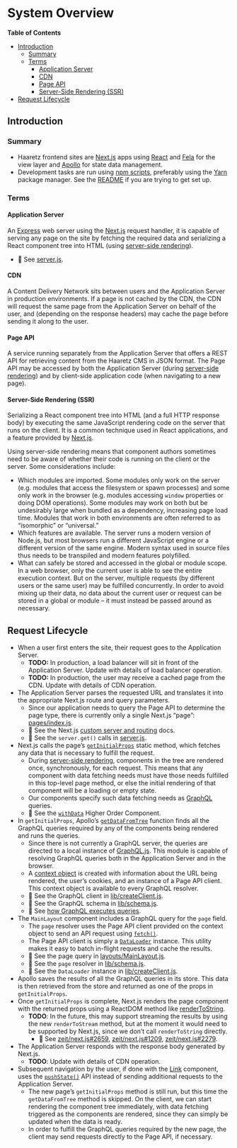 # System Overview

<!-- START doctoc generated TOC please keep comment here to allow auto update -->
<!-- DON'T EDIT THIS SECTION, INSTEAD RE-RUN doctoc TO UPDATE -->
**Table of Contents**

- [Introduction](#introduction)
  - [Summary](#summary)
  - [Terms](#terms)
    - [Application Server](#application-server)
    - [CDN](#cdn)
    - [Page API](#page-api)
    - [Server-Side Rendering (SSR)](#server-side-rendering-ssr)
- [Request Lifecycle](#request-lifecycle)

<!-- END doctoc generated TOC please keep comment here to allow auto update -->

## Introduction

### Summary

* Haaretz frontend sites are [Next.js][] apps using [React][] and [Fela][] for
  the view layer and [Apollo][] for state data management.
* Development tasks are run using [npm scripts][], preferably using the [Yarn][]
  package manager. See the [README][] if you are trying to get set up.

### Terms

#### Application Server

An [Express][] web server using the [Next.js][] request handler, it is capable
of serving any page on the site by fetching the required data and serializing a
React component tree into HTML (using [server-side rendering][SSR]).

* :link: See [server.js][].

#### CDN

A Content Delivery Network sits between users and the Application Server in
production environments. If a page is not cached by the CDN, the CDN will
request the same page from the Application Server on behalf of the user, and
(depending on the response headers) may cache the page before sending it along
to the user.

#### Page API

A service running separately from the Application Server that offers a REST API
for retrieving content from the Haaretz CMS in JSON format. The Page API may be
accessed by both the Application Server (during [server-side rendering][SSR])
and by client-side application code (when navigating to a new page).

#### Server-Side Rendering (SSR)

Serializing a React component tree into HTML (and a full HTTP response body) by
executing the same JavaScript rendering code on the server that runs on the
client. It is a common technique used in React applications, and a feature
provided by [Next.js][].

Using server-side rendering means that component authors sometimes need to be
aware of whether their code is running on the client or the server. Some
considerations include:

* Which modules are imported. Some modules only work on the server (e.g. modules
  that access the filesystem or spawn processes) and some only work in the
  browser (e.g. modules accessing `window` properties or doing DOM operations).
  Some modules may work on both but be undesirably large when bundled as a
  dependency, increasing page load time. Modules that work in both environments
  are often referred to as “isomorphic” or “universal.”
* Which features are available. The server runs a modern version of Node.js, but
  most browsers run a different JavaScript engine or a different version of the
  same engine. Modern syntax used in source files thus needs to be transpiled
  and modern features polyfilled.
* What can safely be stored and accessed in the global or module scope. In a web
  browser, only the current user is able to see the entire execution context. But
  on the server, multiple requests (by different users or the same user) may be
  fulfilled concurrently. In order to avoid mixing up their data, no data about
  the current user or request can be stored in a global or module – it must
  instead be passed around as necessary.


## Request Lifecycle

* When a user first enters the site, their request goes to the Application Server.
  * **TODO:** In production, a load balancer will sit in front of the Application
    Server. Update with details of load balancer operation.
  * **TODO:** In production, the user may receive a cached page from the CDN.
    Update with details of CDN operation.
* The Application Server parses the requested URL and translates it into the
  appropriate Next.js route and query parameters.
  * Since our application needs to query the Page API to determine the page
    type, there is currently only a single Next.js “page”:
    [pages/index.js][].
  * :link: See the Next.js [custom server and routing][custom server] docs.
  * :link: See the `server.get()` calls in [server.js][].
* Next.js calls the page’s [`getInitialProps`][getInitialProps] static method,
  which fetches any data that is necessary to fulfill the request.
  * During [server-side rendering][SSR], components in the tree are rendered
    once, synchronously, for each request. This means that any component with
    data fetching needs must have those needs fulfilled in this top-level page
    method, or else the initial rendering of that component will be a loading or
    empty state.
  * Our components specify such data fetching needs as [GraphQL][] queries.
  * :link: See the [`withData`][withData] Higher Order Component.
* In `getInitialProps`, Apollo’s [`getDataFromTree`][getDataFromTree] function
  finds all the GraphQL queries required by any of the components being rendered
  and runs the queries.
  * Since there is not currently a GraphQL server, the queries are directed to a
    local instance of [GraphQL.js][]. This module is capable of resolving GraphQL
    queries both in the Application Server and in the browser.
  * A [context object][GraphQL context] is created with information about the
    URL being rendered, the user’s cookies, and an instance of a Page API client.
    This context object is available to every GraphQL resolver.
  * :link: See the GraphQL client in [lib/createClient.js][].
  * :link: See the GraphQL schema in [lib/schema.js][].
  * :link: See [how GraphQL executes queries][GraphQL execution].
* The `MainLayout` component includes a GraphQL query for the `page` field.
  * The `page` resolver uses the Page API client provided on the context object
    to send an API request using [`fetch()`][fetch].
  * The Page API client is simply a [`DataLoader`][DataLoader] instance. This
    utility makes it easy to batch in-flight requests and cache the results.
  * :link: See the page query in [layouts/MainLayout.js][].
  * :link: See the `page` resolver in [lib/schema.js][].
  * :link: See the `DataLoader` instance in [lib/createClient.js][].
* Apollo saves the results of all the GraphQL queries in its store. This data is
  then retrieved from the store and returned as one of the props in
  `getInitialProps`.
* Once `getInitialProps` is complete, Next.js renders the page component with
  the returned props using a ReactDOM method like [renderToString][].
  * **TODO**: In the future, this may support streaming the results by using
    the new `renderToStream` method, but at the moment it would need to be
    supported by Next.js, since we don’t call `renderToString` directly.
    * :link: See [zeit/next.js#2659][], [zeit/next.js#1209][], [zeit/next.js#2279][].
* The Application Server responds with the response body generated by Next.js.
  * **TODO**: Update with details of CDN operation.
* Subsequent navigation by the user, if done with the [Link][] component,
  uses the [`pushState()`][pushState] API instead of sending additional requests
  to the Application Server.
  * The new page’s `getInitialProps` method is still run, but this time the
    `getDataFromTree` method is skipped. On the client, we can start rendering
    the component tree immediately, with data fetching triggered as the
    components are rendered, since they can simply be updated when the data is
    ready.
  * In order to fulfill the GraphQL queries required by the new page, the client
    may send requests directly to the Page API, if necessary.


[Next.js]: https://github.com/zeit/next.js
[React]: https://facebook.github.io/react/
[Express]: https://expressjs.com/
[Fela]: http://fela.js.org/
[GraphQL]: http://graphql.org/
[GraphQL.js]: https://github.com/graphql/graphql-js
[DataLoader]: https://github.com/facebook/dataloader
[Apollo]: https://www.apollodata.com/
[npm scripts]: https://docs.npmjs.com/misc/scripts
[Yarn]: https://yarnpkg.com/
[README]: ../README.md
[server.js]: https://github.com/Haaretz/htz-frontend/blob/master/packages/apps/haaretz.co.il/server.js
[custom server]: https://github.com/zeit/next.js#custom-server-and-routing
[SSR]: #server-side-rendering-ssr
[getInitialProps]: https://github.com/zeit/next.js/#fetching-data-and-component-lifecycle
[renderToString]: https://facebook.github.io/react/docs/react-dom-server.html#rendertostring
[withData]: https://github.com/Haaretz/htz-frontend/blob/master/packages/apps/haaretz.co.il/lib/withData.js
[getDataFromTree]: http://dev.apollodata.com/react/server-side-rendering.html#getDataFromTree
[pages/index.js]: https://github.com/Haaretz/htz-frontend/blob/master/packages/apps/haaretz.co.il/pages/index.js
[lib/schema.js]: https://github.com/Haaretz/htz-frontend/blob/master/packages/apps/haaretz.co.il/lib/schema.js
[lib/createClient.js]: https://github.com/Haaretz/htz-frontend/blob/master/packages/apps/haaretz.co.il/lib/createClient.js
[layouts/MainLayout.js]: https://github.com/Haaretz/htz-frontend/blob/master/packages/apps/haaretz.co.il/layouts/MainLayout.js
[GraphQL context]: http://graphql.org/learn/execution/#root-fields-resolvers
[GraphQL execution]: http://graphql.org/learn/execution/
[fetch]: https://github.com/matthew-andrews/isomorphic-fetch
[Link]: https://github.com/zeit/next.js#with-link
[pushState]: https://developer.mozilla.org/en-US/docs/Web/API/History_API
[zeit/next.js#1209]: https://github.com/zeit/next.js/issues/1209
[zeit/next.js#2279]: https://github.com/zeit/next.js/pull/2279
[zeit/next.js#2659]: https://github.com/zeit/next.js/pull/2659
